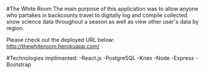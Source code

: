 #The White Room
The main purpose of this application was to allow anyone who partakes in backcounty travel to digitally log and compile collected snow science data throughout a season as well as view other user's data by region.

Please check out the deployed URL below:
http://thewhiteroom.herokuapp.com/

#Technologies implimented:
-React.js
-PostgreSQL
-Knex
-Node
-Express
-Bootstrap
